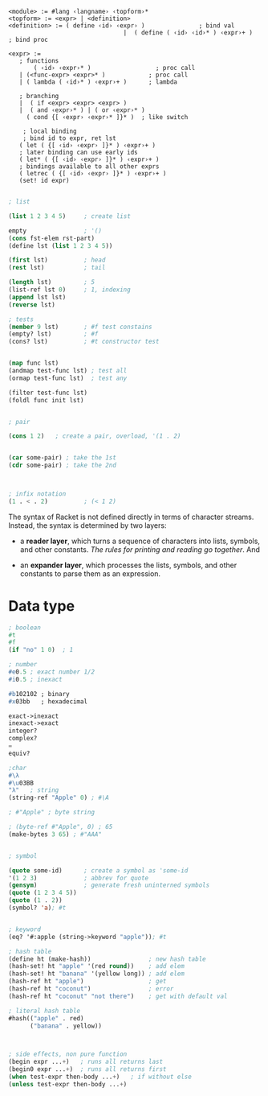 
    <module> := #lang ‹langname› ‹topform›*
    <topform> := <expr> | <definition>
    <definition> := ( define ‹id› ‹expr› )               ; bind val
                                    |  ( define ( ‹id› ‹id›* ) ‹expr›+ )    ; bind proc
    
    <expr> := 
       ; functions
           ( ‹id› ‹expr›* )                  ; proc call
       | (<func-expr> <expr>* )            ; proc call
       | ( lambda ( ‹id›* ) ‹expr›+ )      ; lambda

       ; branching
       |  ( if <expr> <expr> <expr> )                
       |  ( and ‹expr›* ) | ( or ‹expr›* )
         ( cond {[ ‹expr› ‹expr›* ]}* )  ; like switch

        ; local binding
        ; bind id to expr, ret lst
       ( let ( {[ ‹id› ‹expr› ]}* ) ‹expr›+ )
       ; later binding can use early ids
       ( let* ( {[ ‹id› ‹expr› ]}* ) ‹expr›+ )
       ; bindings available to all other exprs
       ( letrec ( {[ ‹id› ‹expr› ]}* ) ‹expr›+ )
       (set! id expr)


```lisp

; list

(list 1 2 3 4 5)     ; create list

empty                ; '()
(cons fst-elem rst-part) 
(define lst (list 1 2 3 4 5))

(first lst)          ; head
(rest lst)           ; tail

(length lst)         ; 5
(list-ref lst 0)     ; 1, indexing
(append lst lst)     
(reverse lst)

; tests
(member 9 lst)       ; #f test constains
(empty? lst)         ; #f
(cons? lst)          ; #t constructor test


(map func lst)
(andmap test-func lst) ; test all
(ormap test-func lst)  ; test any

(filter test-func lst)
(foldl func init lst)


; pair

(cons 1 2)   ; create a pair, overload, '(1 . 2)


(car some-pair) ; take the 1st
(cdr some-pair) ; take the 2nd



; infix notation
(1 . < . 2)          ; (< 1 2)
```


The syntax of Racket is not defined directly in terms of character streams. Instead, the syntax is determined by two layers:

-   a **reader layer**, which turns a sequence of characters into lists, symbols, and other constants. _The rules for printing and reading go together_. And
    
-   an **expander layer**, which processes the lists, symbols, and other constants to parse them as an expression.

# Data type
```lisp
; boolean
#t
#f
(if "no" 1 0)  ; 1

; number
#e0.5 ; exact number 1/2
#i0.5 ; inexact

#b102102 ; binary
#x03bb   ; hexadecimal

exact->inexact
inexact->exact
integer?  
complex?
=
equiv?

;char
#\λ
#\u03BB
"λ"   ; string
(string-ref "Apple" 0) ; #\A

; #"Apple" ; byte string

; (byte-ref #"Apple", 0) ; 65
(make-bytes 3 65) ; #"AAA"


; symbol

(quote some-id)      ; create a symbol as 'some-id 
'(1 2 3)             ; abbrev for quote
(gensym)             ; generate fresh uninterned symbols
(quote (1 2 3 4 5))  
(quote (1 . 2)) 
(symbol? 'a); #t


; keyword
(eq? '#:apple (string->keyword "apple")); #t

; hash table
(define ht (make-hash))                ; new hash table
(hash-set! ht "apple" '(red round))    ; add elem
(hash-set! ht "banana" '(yellow long)) ; add elem
(hash-ref ht "apple")                  ; get
(hash-ref ht "coconut")                ; error
(hash-ref ht "coconut" "not there")    ; get with default val

; literal hash table
#hash(("apple" . red)
      ("banana" . yellow))



; side effects, non pure function
(begin expr ...+)   ; runs all returns last
(begin0 expr ...+)  ; runs all returns first
(when test-expr then-body ...+)   ; if without else
(unless test-expr then-body ...+)
```